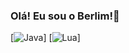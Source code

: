 
### Olá! Eu sou o Berlim!👋

[![Java](https://img.shields.io/badge/Java-ED8B00?style=for-the-badge&logo=openjdk&logoColor=white)]
[![Lua](https://img.shields.io/badge/Lua-2C2D72?style=for-the-badge&logo=lua&logoColor=white)]
